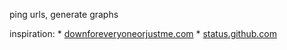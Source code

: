 
ping urls, generate graphs

inspiration:
    * [downforeveryoneorjustme.com](http://downforeveryoneorjustme.com/)
    * [status.github.com](https://status.github.com/)


